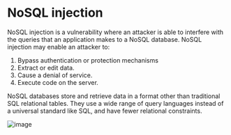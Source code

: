 # NoSQL injection
NoSQL injection is a vulnerability where an attacker is able to interfere with the queries that an application makes to a NoSQL database. NoSQL injection may enable an attacker to:
1) Bypass authentication or protection mechanisms
2) Extract or edit data.
3) Cause a denial of service.
4) Execute code on the server.

NoSQL databases store and retrieve data in a format other than traditional SQL relational tables. They use a wide range of query languages instead of a universal standard like SQL, and have fewer relational constraints.

![image](https://github.com/offensivecyber03/PortSwigger/assets/71892943/4f36b75b-6101-4fcf-a2ab-6cf49da2f9f6)

